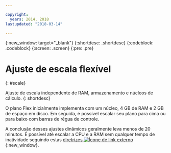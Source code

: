 ```yaml
---

copyright:
  years: 2014, 2018
lastupdated: "2018-03-14"

---
```


<!-- Attribute definitions --> 
{:new_window: target="_blank"}
{:shortdesc: .shortdesc}
{:codeblock: .codeblock}
{:screen: .screen}
{:pre: .pre}

# Ajuste de escala flexível
{: #scale}

Ajuste de escala independente de RAM, armazenamento e núcleos de cálculo. 
{: shortdesc}

O plano Flex inicialmente implementa com um núcleo, 4 GB de RAM e 2 GB de espaço em disco. Em seguida, é possível escalar seu
plano para cima ou para baixo com barras de régua de controle.

A conclusão desses ajustes dinâmicos geralmente leva menos de 20 minutos. É possível até escalar a CPU e a RAM sem qualquer tempo de inatividade seguindo estas [diretrizes ![Ícone de link externo](../../icons/launch-glyph.svg "Ícone de link externo")](https://developer.ibm.com/answers/questions/381931/how-can-i-scale-cpu-up-and-down-without-downtime-o.html){:new_window}.
